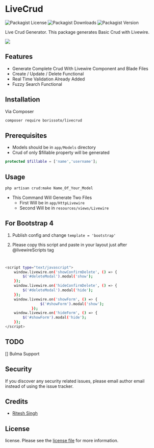 # LiveCrud


![Packagist License](https://img.shields.io/packagist/l/borissoto/livecrud)
![Packagist Downloads](https://img.shields.io/packagist/dt/borissoto/livecrud)
![Packagist Version](https://img.shields.io/packagist/v/borissoto/livecrud)




Live Crud Generator. This package generates Basic Crud with Livewire.

![](./livewire-crud.gif)

## Features
 - Generate Complete Crud With Livewire Component and Blade Files
 - Create / Update / Delete Functional
 - Real Time Validation Already Added
 - Fuzzy Search Functional

## Installation

Via Composer

``` bash
composer require borissoto/livecrud
```

## Prerequisites
- Models should be in `app/Models`  directory
- Crud of only $fillable property will be generated 
```php 
protected $fillable = ['name','username'];
``` 

## Usage
```bash
php artisan crud:make Name_Of_Your_Model
```

- This Command Will Generate Two Files
    - First Will be in `app/HttpLivewire`
    - Second Will be in `resources/views/Livewire`





## For Bootstrap 4
1. Publish config and change `template = 'bootstrap'` 

2. Please copy this script and paste in your layout just after @livewireScripts tag

```bash


<script type="text/javascript">
    window.livewire.on('showConfirmDelete', () => {
        $('#deleteModal').modal('show');
    });
    window.livewire.on('hideConfirmDelete', () => {
        $('#deleteModal').modal('hide');
    });
    window.livewire.on('showForm', () => {
                $('#showForm').modal('show');
            });
    window.livewire.on('hideForm', () => {
        $('#showForm').modal('hide');
    });
</script>


```



## TODO

[] Bulma Support


## Security

If you discover any security related issues, please email author email instead of using the issue tracker.

## Credits

- [Ritesh Singh](https://imritesh.com)

## License

license. Please see the [license file](https://github.com/riteshsingh1/livewire-crud/blob/master/license.md) for more information.
